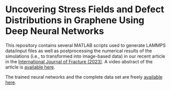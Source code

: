 # Uncovering Stress Fields and Defect Distributions in Graphene Using Deep Neural Networks

This repository contains several MATLAB scripts used to generate LAMMPS data/input files as well as postprocessing the numerical results of the simulations (i.e., to transformed into image-based data) in our recent article in the [International Journal of Fracture (2023)](https://doi.org/10.1007/s10704-023-00704-z). A video abstract of the article is [available here](https://youtu.be/cUXWU6oaud4).

The trained neural networks and the complete data set are freely [available here](https://doi.org/10.5281/zenodo.7834444).
